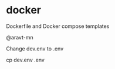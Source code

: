 # docker
Dockerfile and Docker compose templates


@aravt-mn

Change dev.env to .env 

cp dev.env .env